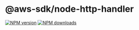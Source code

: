 # @aws-sdk/node-http-handler

[![NPM version](https://img.shields.io/npm/v/@aws-sdk/node-http-handler.svg)](https://www.npmjs.com/package/@aws-sdk/node-http-handler)
[![NPM downloads](https://img.shields.io/npm/dm/@aws-sdk/node-http-handler.svg)](https://www.npmjs.com/package/@aws-sdk/node-http-handler)
